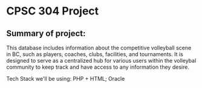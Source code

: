 # CPSC 304 Project 

## Summary of project: 
This database includes information about the competitive volleyball scene in
BC, such as players, coaches, clubs, facilities, and tournaments. It is designed to serve as a centralized hub for various users within the volleybal community to keep track and have access to any information they desire.


Tech Stack we'll be using: PHP + HTML; Oracle

